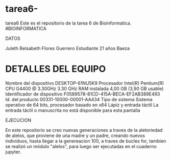 # tarea6-
tarea6
Este es el repositorio de la tarea 6 de Bioinformatica. #BIOINFORMATICA



DATOS 

Juleth Belsabeth Flores Guerrero
Estudiante 
21 años
Baeza


# DETALLES DEL EQUIPO



Nombre del dispositivo	DESKTOP-61NU5K9
Procesador	Intel(R) Pentium(R) CPU G4400 @ 3.30GHz   3.30 GHz
RAM instalada	4,00 GB (3,90 GB usable)
Identificador de dispositivo	F0589578-81CD-415A-BECA-EF2AB389E493
Id. del producto	00331-10000-00001-AA434
Tipo de sistema	Sistema operativo de 64 bits, procesador basado en x64
Lápiz y entrada táctil	La entrada táctil o manuscrita no está disponible para esta pantalla

EJECUCION

En este repositorio se creo nuevas generaciones a traves de la aletoriedad de alelos, que proviene de una madre y un padre, creando nuevos individuos, hasta llegar a la genereacion  100, a traves de  bucles for, tambien se realizó un módulo "alelos", para luego ser ejecutadas en el cuaderno jupyter.

